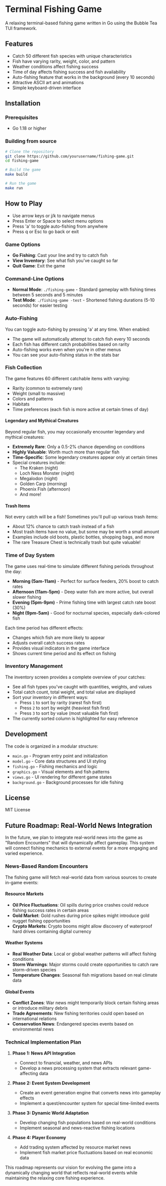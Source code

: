 # Terminal Fishing Game

A relaxing terminal-based fishing game written in Go using the Bubble Tea TUI framework.

## Features

- Catch 50 different fish species with unique characteristics
- Fish have varying rarity, weight, color, and pattern
- Weather conditions affect fishing success
- Time of day affects fishing success and fish availability
- Auto-fishing feature that works in the background (every 10 seconds)
- Attractive ASCII art and animations
- Simple keyboard-driven interface

## Installation

### Prerequisites

- Go 1.18 or higher

### Building from source

```bash
# Clone the repository
git clone https://github.com/yourusername/fishing-game.git
cd fishing-game

# Build the game
make build

# Run the game
make run
```

## How to Play

- Use arrow keys or j/k to navigate menus
- Press Enter or Space to select menu options
- Press 'a' to toggle auto-fishing from anywhere
- Press q or Esc to go back or exit

### Game Options

- **Go Fishing**: Cast your line and try to catch fish
- **View Inventory**: See what fish you've caught so far
- **Quit Game**: Exit the game

### Command-Line Options

- **Normal Mode**: `./fishing-game` - Standard gameplay with fishing times between 5 seconds and 5 minutes
- **Test Mode**: `./fishing-game -test` - Shortened fishing durations (5-10 seconds) for easier testing

### Auto-Fishing

You can toggle auto-fishing by pressing 'a' at any time. When enabled:
- The game will automatically attempt to catch fish every 10 seconds
- Each fish has different catch probabilities based on rarity
- Auto-fishing works even when you're in other menus
- You can see your auto-fishing status in the stats bar

### Fish Collection

The game features 60 different catchable items with varying:
- Rarity (common to extremely rare)
- Weight (small to massive)
- Colors and patterns
- Habitats
- Time preferences (each fish is more active at certain times of day)

#### Legendary and Mythical Creatures

Beyond regular fish, you may occasionally encounter legendary and mythical creatures:
- **Extremely Rare**: Only a 0.5-2% chance depending on conditions
- **Highly Valuable**: Worth much more than regular fish
- **Time-Specific**: Some legendary creatures appear only at certain times
- Special creatures include:
  - The Kraken (night)
  - Loch Ness Monster (night)
  - Megalodon (night)
  - Golden Carp (morning)
  - Phoenix Fish (afternoon)
  - And more!

#### Trash Items

Not every catch will be a fish! Sometimes you'll pull up various trash items:
- About 12% chance to catch trash instead of a fish
- Most trash items have no value, but some may be worth a small amount
- Examples include old boots, plastic bottles, shopping bags, and more
- The rare Treasure Chest is technically trash but quite valuable!

### Time of Day System

The game uses real-time to simulate different fishing periods throughout the day:
- **Morning (5am-11am)** - Perfect for surface feeders, 20% boost to catch rates
- **Afternoon (11am-5pm)** - Deep water fish are more active, but overall slower fishing
- **Evening (5pm-9pm)** - Prime fishing time with largest catch rate boost (30%)
- **Night (9pm-5am)** - Good for nocturnal species, especially dark-colored fish

Each time period has different effects:
- Changes which fish are more likely to appear
- Adjusts overall catch success rates
- Provides visual indicators in the game interface
- Shows current time period and its effect on fishing

### Inventory Management

The inventory screen provides a complete overview of your catches:
- See all fish types you've caught with quantities, weights, and values
- Total catch count, total weight, and total value are displayed
- Sort your inventory in different ways:
  - Press `1` to sort by rarity (rarest fish first)
  - Press `2` to sort by weight (heaviest fish first)
  - Press `3` to sort by value (most valuable fish first)
- The currently sorted column is highlighted for easy reference

## Development

The code is organized in a modular structure:
- `main.go` - Program entry point and initialization
- `model.go` - Core data structures and UI styling
- `fishing.go` - Fishing mechanics and logic
- `graphics.go` - Visual elements and fish patterns
- `views.go` - UI rendering for different game states
- `background.go` - Background processes for idle fishing

## License

MIT License 

## Future Roadmap: Real-World News Integration

In the future, we plan to integrate real-world news into the game as "Random Encounters" that will dynamically affect gameplay. This system will connect fishing mechanics to external events for a more engaging and varied experience.

### News-Based Random Encounters

The fishing game will fetch real-world data from various sources to create in-game events:

#### Resource Markets
- **Oil Price Fluctuations**: Oil spills during price crashes could reduce fishing success rates in certain areas
- **Gold Market**: Gold rushes during price spikes might introduce gold nugget fishing opportunities
- **Crypto Markets**: Crypto booms might allow discovery of waterproof hard drives containing digital currency

#### Weather Systems
- **Real Weather Data**: Local or global weather patterns will affect fishing conditions
- **Storm Warnings**: Major storms could create opportunities to catch rare storm-driven species
- **Temperature Changes**: Seasonal fish migrations based on real climate data

#### Global Events
- **Conflict Zones**: War news might temporarily block certain fishing areas or introduce military debris
- **Trade Agreements**: New fishing territories could open based on international relations
- **Conservation News**: Endangered species events based on environmental news

### Technical Implementation Plan

1. **Phase 1: News API Integration**
   - Connect to financial, weather, and news APIs
   - Develop a news processing system that extracts relevant game-affecting data

2. **Phase 2: Event System Development**
   - Create an event generation engine that converts news into gameplay effects
   - Implement a quest/encounter system for special time-limited events

3. **Phase 3: Dynamic World Adaptation**
   - Develop changing fish populations based on real-world conditions
   - Implement seasonal and news-reactive fishing locations

4. **Phase 4: Player Economy**
   - Add trading system affected by resource market news
   - Implement fish market price fluctuations based on real economic data

This roadmap represents our vision for evolving the game into a dynamically changing world that reflects real-world events while maintaining the relaxing core fishing experience. 